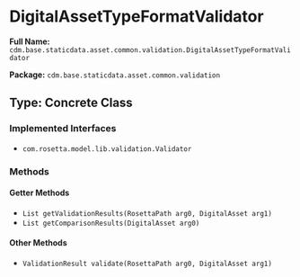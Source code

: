 # DigitalAssetTypeFormatValidator

**Full Name:** `cdm.base.staticdata.asset.common.validation.DigitalAssetTypeFormatValidator`

**Package:** `cdm.base.staticdata.asset.common.validation`

## Type: Concrete Class

### Implemented Interfaces

- `com.rosetta.model.lib.validation.Validator`

### Methods

#### Getter Methods

- `List getValidationResults(RosettaPath arg0, DigitalAsset arg1)`
- `List getComparisonResults(DigitalAsset arg0)`

#### Other Methods

- `ValidationResult validate(RosettaPath arg0, DigitalAsset arg1)`

